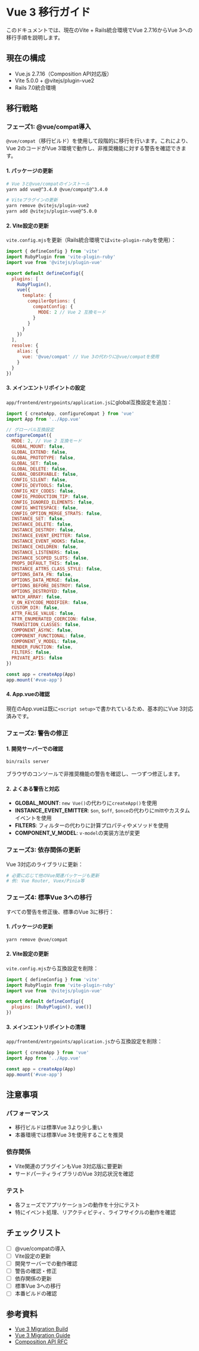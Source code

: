 # Vue 3 移行ガイド

このドキュメントでは、現在のVite + Rails統合環境でVue 2.7.16からVue 3への移行手順を説明します。

## 現在の構成

- Vue.js 2.7.16（Composition API対応版）
- Vite 5.0.0 + @vitejs/plugin-vue2
- Rails 7.0統合環境

## 移行戦略

### フェーズ1: @vue/compat導入

`@vue/compat`（移行ビルド）を使用して段階的に移行を行います。これにより、Vue 2のコードがVue 3環境で動作し、非推奨機能に対する警告を確認できます。

#### 1. パッケージの更新

```bash
# Vue 3と@vue/compatのインストール
yarn add vue@^3.4.0 @vue/compat@^3.4.0

# Viteプラグインの更新
yarn remove @vitejs/plugin-vue2
yarn add @vitejs/plugin-vue@^5.0.0
```

#### 2. Vite設定の更新

`vite.config.mjs`を更新（Rails統合環境では`vite-plugin-ruby`を使用）：

```javascript
import { defineConfig } from 'vite'
import RubyPlugin from 'vite-plugin-ruby'
import vue from '@vitejs/plugin-vue'

export default defineConfig({
  plugins: [
    RubyPlugin(),
    vue({
      template: {
        compilerOptions: {
          compatConfig: {
            MODE: 2 // Vue 2 互換モード
          }
        }
      }
    })
  ],
  resolve: {
    alias: {
      vue: '@vue/compat' // Vue 3の代わりに@vue/compatを使用
    }
  }
})
```

#### 3. メインエントリポイントの設定

`app/frontend/entrypoints/application.js`にglobal互換設定を追加：

```javascript
import { createApp, configureCompat } from 'vue'
import App from '../App.vue'

// グローバル互換設定
configureCompat({
  MODE: 2, // Vue 2 互換モード
  GLOBAL_MOUNT: false,
  GLOBAL_EXTEND: false,
  GLOBAL_PROTOTYPE: false,
  GLOBAL_SET: false,
  GLOBAL_DELETE: false,
  GLOBAL_OBSERVABLE: false,
  CONFIG_SILENT: false,
  CONFIG_DEVTOOLS: false,
  CONFIG_KEY_CODES: false,
  CONFIG_PRODUCTION_TIP: false,
  CONFIG_IGNORED_ELEMENTS: false,
  CONFIG_WHITESPACE: false,
  CONFIG_OPTION_MERGE_STRATS: false,
  INSTANCE_SET: false,
  INSTANCE_DELETE: false,
  INSTANCE_DESTROY: false,
  INSTANCE_EVENT_EMITTER: false,
  INSTANCE_EVENT_HOOKS: false,
  INSTANCE_CHILDREN: false,
  INSTANCE_LISTENERS: false,
  INSTANCE_SCOPED_SLOTS: false,
  PROPS_DEFAULT_THIS: false,
  INSTANCE_ATTRS_CLASS_STYLE: false,
  OPTIONS_DATA_FN: false,
  OPTIONS_DATA_MERGE: false,
  OPTIONS_BEFORE_DESTROY: false,
  OPTIONS_DESTROYED: false,
  WATCH_ARRAY: false,
  V_ON_KEYCODE_MODIFIER: false,
  CUSTOM_DIR: false,
  ATTR_FALSE_VALUE: false,
  ATTR_ENUMERATED_COERCION: false,
  TRANSITION_CLASSES: false,
  COMPONENT_ASYNC: false,
  COMPONENT_FUNCTIONAL: false,
  COMPONENT_V_MODEL: false,
  RENDER_FUNCTION: false,
  FILTERS: false,
  PRIVATE_APIS: false
})

const app = createApp(App)
app.mount('#vue-app')
```

#### 4. App.vueの確認

現在のApp.vueは既に`<script setup>`で書かれているため、基本的にVue 3対応済みです。

### フェーズ2: 警告の修正

#### 1. 開発サーバーでの確認

```bash
bin/rails server
```

ブラウザのコンソールで非推奨機能の警告を確認し、一つずつ修正します。

#### 2. よくある警告と対応

- **GLOBAL_MOUNT**: `new Vue()`の代わりに`createApp()`を使用
- **INSTANCE_EVENT_EMITTER**: `$on`, `$off`, `$once`の代わりにmittやカスタムイベントを使用
- **FILTERS**: フィルターの代わりに計算プロパティやメソッドを使用
- **COMPONENT_V_MODEL**: `v-model`の実装方法が変更

### フェーズ3: 依存関係の更新

Vue 3対応のライブラリに更新：

```bash
# 必要に応じて他のVue関連パッケージも更新
# 例: Vue Router, Vuex/Pinia等
```

### フェーズ4: 標準Vue 3への移行

すべての警告を修正後、標準のVue 3に移行：

#### 1. パッケージの更新

```bash
yarn remove @vue/compat
```

#### 2. Vite設定の更新

`vite.config.mjs`から互換設定を削除：

```javascript
import { defineConfig } from 'vite'
import RubyPlugin from 'vite-plugin-ruby'
import vue from '@vitejs/plugin-vue'

export default defineConfig({
  plugins: [RubyPlugin(), vue()]
})
```

#### 3. メインエントリポイントの清理

`app/frontend/entrypoints/application.js`から互換設定を削除：

```javascript
import { createApp } from 'vue'
import App from '../App.vue'

const app = createApp(App)
app.mount('#vue-app')
```

## 注意事項

### パフォーマンス
- 移行ビルドは標準Vue 3より少し重い
- 本番環境では標準Vue 3を使用することを推奨

### 依存関係
- Vite関連のプラグインもVue 3対応版に要更新
- サードパーティライブラリのVue 3対応状況を確認

### テスト
- 各フェーズでアプリケーションの動作を十分にテスト
- 特にイベント処理、リアクティビティ、ライフサイクルの動作を確認

## チェックリスト

- [ ] @vue/compatの導入
- [ ] Vite設定の更新
- [ ] 開発サーバーでの動作確認
- [ ] 警告の確認・修正
- [ ] 依存関係の更新
- [ ] 標準Vue 3への移行
- [ ] 本番ビルドの確認

## 参考資料

- [Vue 3 Migration Build](https://v3-migration.vuejs.org/ja/migration-build.html)
- [Vue 3 Migration Guide](https://v3-migration.vuejs.org/ja/)
- [Composition API RFC](https://composition-api.vuejs.org/)